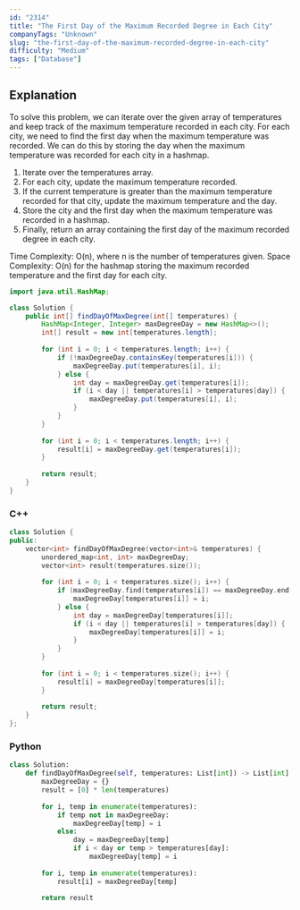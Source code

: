 ```yaml
---
id: "2314"
title: "The First Day of the Maximum Recorded Degree in Each City"
companyTags: "Unknown"
slug: "the-first-day-of-the-maximum-recorded-degree-in-each-city"
difficulty: "Medium"
tags: ["Database"]
---
```


## Explanation

To solve this problem, we can iterate over the given array of temperatures and keep track of the maximum temperature recorded in each city. For each city, we need to find the first day when the maximum temperature was recorded. We can do this by storing the day when the maximum temperature was recorded for each city in a hashmap. 

1. Iterate over the temperatures array.
2. For each city, update the maximum temperature recorded.
3. If the current temperature is greater than the maximum temperature recorded for that city, update the maximum temperature and the day.
4. Store the city and the first day when the maximum temperature was recorded in a hashmap.
5. Finally, return an array containing the first day of the maximum recorded degree in each city.

Time Complexity: O(n), where n is the number of temperatures given.
Space Complexity: O(n) for the hashmap storing the maximum recorded temperature and the first day for each city.
```java
import java.util.HashMap;

class Solution {
    public int[] findDayOfMaxDegree(int[] temperatures) {
        HashMap<Integer, Integer> maxDegreeDay = new HashMap<>();
        int[] result = new int[temperatures.length];
        
        for (int i = 0; i < temperatures.length; i++) {
            if (!maxDegreeDay.containsKey(temperatures[i])) {
                maxDegreeDay.put(temperatures[i], i);
            } else {
                int day = maxDegreeDay.get(temperatures[i]);
                if (i < day || temperatures[i] > temperatures[day]) {
                    maxDegreeDay.put(temperatures[i], i);
                }
            }
        }
        
        for (int i = 0; i < temperatures.length; i++) {
            result[i] = maxDegreeDay.get(temperatures[i]);
        }
        
        return result;
    }
}
```

### C++
```cpp
class Solution {
public:
    vector<int> findDayOfMaxDegree(vector<int>& temperatures) {
        unordered_map<int, int> maxDegreeDay;
        vector<int> result(temperatures.size());
        
        for (int i = 0; i < temperatures.size(); i++) {
            if (maxDegreeDay.find(temperatures[i]) == maxDegreeDay.end()) {
                maxDegreeDay[temperatures[i]] = i;
            } else {
                int day = maxDegreeDay[temperatures[i]];
                if (i < day || temperatures[i] > temperatures[day]) {
                    maxDegreeDay[temperatures[i]] = i;
                }
            }
        }
        
        for (int i = 0; i < temperatures.size(); i++) {
            result[i] = maxDegreeDay[temperatures[i]];
        }
        
        return result;
    }
};
```

### Python
```python
class Solution:
    def findDayOfMaxDegree(self, temperatures: List[int]) -> List[int]:
        maxDegreeDay = {}
        result = [0] * len(temperatures)
        
        for i, temp in enumerate(temperatures):
            if temp not in maxDegreeDay:
                maxDegreeDay[temp] = i
            else:
                day = maxDegreeDay[temp]
                if i < day or temp > temperatures[day]:
                    maxDegreeDay[temp] = i
        
        for i, temp in enumerate(temperatures):
            result[i] = maxDegreeDay[temp]
        
        return result
```
